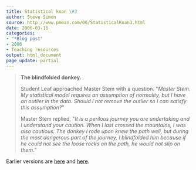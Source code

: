 ```yaml
---
title: Statistical koan \#3
author: Steve Simon
source: http://www.pmean.com/06/StatisticalKoan3.html
date: 2006-03-16
categories:
- "*Blog post"
- 2006
- Teaching resources
output: html_document
page_update: partial
---
```


> **The blindfolded donkey.**
>
> Student Leaf approached Master Stem with a question. "*Master Stem.
> My statistical model requires an assumption of normality, but I have
> an outlier in the data. Should I not remove the outlier so I can
> satisfy this assumption?*"
>
> Master Stem replied, "*It is a perilous journey you are undertaking
> and I understand your caution. When I last crossed the mountains, I
> was also cautious. The donkey I rode upon knew the path well, but
> during the most dangerous part of the journey, I blindfolded him
> because if he could not see the loose rocks on the path, he would not
> slip on them.*"

Earlier versions are [here][sim1] and [here][sim2].

[sim1]: http://www.pmean.com/06/StatisticalKoan3.html
[sim2]: http://new.pmean.com/StatisticalKoan3/

